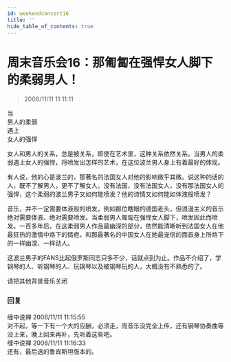 ```yaml
---
id: weekendconcert16
title: ''
hide_table_of_contents: true
---
```


# 周末音乐会16：那匍匐在强悍女人脚下的柔弱男人！

> 2006/11/11 11:11:11

<div style={{fontWeight: '500', fontSize: 'large', lineHeight: '180%', textAlign: 'center'}}>
当
</div>

<div style={{color: '#009900', fontWeight: '500', fontSize: 'xx-large', lineHeight: '180%', textAlign: 'center'}}>
男人的柔弱
</div>

<div style={{color: '#660099', fontWeight: '500', fontSize: 'x-large', lineHeight: '180%', textAlign: 'center'}}>
遇上
</div>

<div style={{color: '#FF0000', fontWeight: 'normal', fontSize: 'xxx-large', lineHeight: '180%', textAlign: 'center', marginBottom: '20px'}}>
女人的强悍
</div>

女人和男人的关系，总是被关系，即使在艺术里，这种关系依然关系。当男人的柔弱遇上女人的强悍，将喷发出怎样的艺术，在这位波兰男人身上有着最好的体现。

有人说，他的心是波兰的，那著名的法国女人对他的影响微乎其微。说这种的话的人，既不了解男人，更不了解女人。没有法国，没有法国女人，没有那法国女人的强悍，这个柔弱的波兰男子又如何能喷发？他的诗情又如何能如体液般喷发？

音乐，并不一定需要体液般的喷发，例如那位瞎眼的德国老头，但浪漫主义的音乐绝对需要体液、绝对需要喷发。当柔弱男人匍匐在强悍女人脚下，喷发因此而喷发。一百多年后，在这柔弱男人作品最幽深的部分，依然能清晰听到法国女人在他最狂热的激情中烙下的情疤，和那最著名的中国女人在她最宠信的面首身上所烙下的一样幽深、一样动人。   

这波兰男子的FANS比起俄罗斯同志只多不少，话就点到为止。作品不介绍了，学钢琴的人、听钢琴的人、玩钢琴以及被钢琴玩的人，大概没有不熟悉的了。

<div style={{fontWeight: '500', fontSize: 'x-large', lineHeight: '180%', textAlign: 'left'}}>
请把其他背景音乐关闭
</div>

### 回复

<div class='blog-comment'>
<span class='blog-comment-chan'>缠中说禅</span> 2006/11/11 11:15:55<br/>
对不起，等一下有一个大的应酬，必须走，而音乐没完全上传，还有钢琴协奏曲等没上来，晚上回来再补，先听着这些吧。
</div>

<div class='blog-comment'>
<span class='blog-comment-chan'>缠中说禅</span> 2006/11/11 11:16:33<br/>
还有，最后选的鲁宾斯坦版本的。
</div>